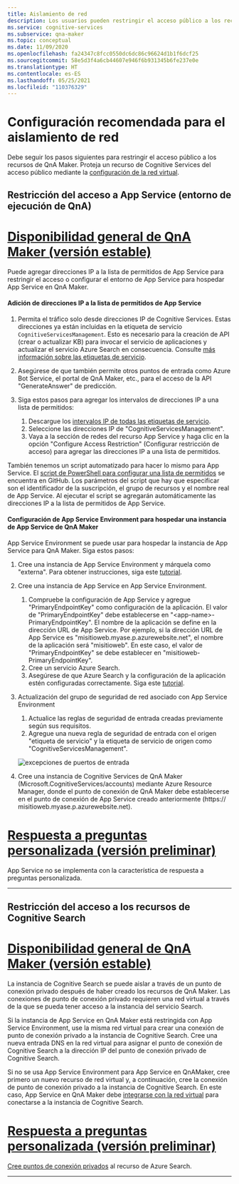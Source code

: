 ```yaml
---
title: Aislamiento de red
description: Los usuarios pueden restringir el acceso público a los recursos de QnA Maker.
ms.service: cognitive-services
ms.subservice: qna-maker
ms.topic: conceptual
ms.date: 11/09/2020
ms.openlocfilehash: fa24347c8fcc0550dc6dc86c96624d1b1f6dcf25
ms.sourcegitcommit: 58e5d3f4a6cb44607e946f6b931345b6fe237e0e
ms.translationtype: HT
ms.contentlocale: es-ES
ms.lasthandoff: 05/25/2021
ms.locfileid: "110376329"
---
```

# <a name="recommended-settings-for-network-isolation"></a>Configuración recomendada para el aislamiento de red

Debe seguir los pasos siguientes para restringir el acceso público a los recursos de QnA Maker. Proteja un recurso de Cognitive Services del acceso público mediante la [configuración de la red virtual](../../cognitive-services-virtual-networks.md?tabs=portal).

## <a name="restrict-access-to-app-service-qna-runtime"></a>Restricción del acceso a App Service (entorno de ejecución de QnA)

# <a name="qna-maker-ga-stable-release"></a>[Disponibilidad general de QnA Maker (versión estable)](#tab/v1)

Puede agregar direcciones IP a la lista de permitidos de App Service para restringir el acceso o configurar el entorno de App Service para hospedar App Service en QnA Maker.

#### <a name="add-ips-to-app-service-allow-list"></a>Adición de direcciones IP a la lista de permitidos de App Service

1. Permita el tráfico solo desde direcciones IP de Cognitive Services. Estas direcciones ya están incluidas en la etiqueta de servicio `CognitiveServicesManagement`. Esto es necesario para la creación de API (crear o actualizar KB) para invocar el servicio de aplicaciones y actualizar el servicio Azure Search en consecuencia. Consulte [más información sobre las etiquetas de servicio](../../../virtual-network/service-tags-overview.md).
2. Asegúrese de que también permite otros puntos de entrada como Azure Bot Service, el portal de QnA Maker, etc., para el acceso de la API "GenerateAnswer" de predicción.
3. Siga estos pasos para agregar los intervalos de direcciones IP a una lista de permitidos:

   1. Descargue los [intervalos IP de todas las etiquetas de servicio](https://www.microsoft.com/download/details.aspx?id=56519).
   2. Seleccione las direcciones IP de "CognitiveServicesManagement".
   3. Vaya a la sección de redes del recurso App Service y haga clic en la opción "Configure Access Restriction" (Configurar restricción de acceso) para agregar las direcciones IP a una lista de permitidos.

También tenemos un script automatizado para hacer lo mismo para App Service. El [script de PowerShell para configurar una lista de permitidos](https://github.com/pchoudhari/QnAMakerBackupRestore/blob/master/AddRestrictedIPAzureAppService.ps1) se encuentra en GitHub. Los parámetros del script que hay que especificar son el identificador de la suscripción, el grupo de recursos y el nombre real de App Service. Al ejecutar el script se agregarán automáticamente las direcciones IP a la lista de permitidos de App Service.

#### <a name="configure-app-service-environment-to-host-qna-maker-app-service"></a>Configuración de App Service Environment para hospedar una instancia de App Service de QnA Maker
    
App Service Environment se puede usar para hospedar la instancia de App Service para QnA Maker. Siga estos pasos:

1. Cree una instancia de App Service Environment y márquela como "externa". Para obtener instrucciones, siga este [tutorial](../../../app-service/environment/create-external-ase.md).
2.  Cree una instancia de App Service en App Service Environment.
    1. Compruebe la configuración de App Service y agregue "PrimaryEndpointKey" como configuración de la aplicación. El valor de "PrimaryEndpointKey" debe establecerse en "\<app-name\>-PrimaryEndpointKey". El nombre de la aplicación se define en la dirección URL de App Service. Por ejemplo, si la dirección URL de App Service es "misitioweb.myase.p.azurewebsite.net", el nombre de la aplicación será "misitioweb". En este caso, el valor de "PrimaryEndpointKey" se debe establecer en "misitioweb-PrimaryEndpointKey".
    2. Cree un servicio Azure Search.
    3. Asegúrese de que Azure Search y la configuración de la aplicación estén configuradas correctamente. 
          Siga este [tutorial](../reference-app-service.md?tabs=v1#app-service).
3.  Actualización del grupo de seguridad de red asociado con App Service Environment
    1. Actualice las reglas de seguridad de entrada creadas previamente según sus requisitos.
    2. Agregue una nueva regla de seguridad de entrada con el origen "etiqueta de servicio" y la etiqueta de servicio de origen como "CognitiveServicesManagement".
       
    ![excepciones de puertos de entrada](../media/inbound-ports.png)

4.  Cree una instancia de Cognitive Services de QnA Maker (Microsoft.CognitiveServices/accounts) mediante Azure Resource Manager, donde el punto de conexión de QnA Maker debe establecerse en el punto de conexión de App Service creado anteriormente (https:// misitioweb.myase.p.azurewebsite.net).
    
# <a name="custom-question-answering-preview-release"></a>[Respuesta a preguntas personalizada (versión preliminar)](#tab/v2)

App Service no se implementa con la característica de respuesta a preguntas personalizada.

---

## <a name="restrict-access-to-cognitive-search-resource"></a>Restricción del acceso a los recursos de Cognitive Search

# <a name="qna-maker-ga-stable-release"></a>[Disponibilidad general de QnA Maker (versión estable)](#tab/v1)

La instancia de Cognitive Search se puede aislar a través de un punto de conexión privado después de haber creado los recursos de QnA Maker. Las conexiones de punto de conexión privado requieren una red virtual a través de la que se pueda tener acceso a la instancia del servicio Search. 

Si la instancia de App Service en QnA Maker está restringida con App Service Environment, use la misma red virtual para crear una conexión de punto de conexión privado a la instancia de Cognitive Search. Cree una nueva entrada DNS en la red virtual para asignar el punto de conexión de Cognitive Search a la dirección IP del punto de conexión privado de Cognitive Search. 

Si no se usa App Service Environment para App Service en QnAMaker, cree primero un nuevo recurso de red virtual y, a continuación, cree la conexión de punto de conexión privado a la instancia de Cognitive Search. En este caso, App Service en QnA Maker debe [integrarse con la red virtual](../../../app-service/web-sites-integrate-with-vnet.md) para conectarse a la instancia de Cognitive Search. 

# <a name="custom-question-answering-preview-release"></a>[Respuesta a preguntas personalizada (versión preliminar)](#tab/v2)

[Cree puntos de conexión privados](../reference-private-endpoint.md) al recurso de Azure Search.

---

